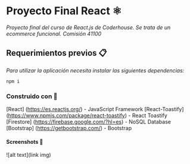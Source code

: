 # Proyecto Final React ⚛️

_Proyecto final del curso de React.js de Coderhouse. Se trata de un ecommerce funcional. Comisión 41100_

## Requerimientos previos 📋
_Para utilizar la aplicación necesita instalar las siguientes dependencias:_

```
npm i 
```

### Construido con 👷
[React] (https://es.reactjs.org/) - JavaScript Framework
[React-Toastify] (https://www.npmjs.com/package/react-toastify) - React Toastify
[Firestore] (https://firebase.google.com/?hl=es) - NoSQL Database
[Bootstrap] (https://getbootstrap.com/) - Bootstrap

#### Screenshots 📸

![alt text](link img)
